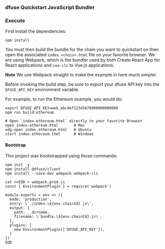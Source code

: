 ### dfuse Quickstart JavaScript Bundler

### Execute

First install the dependencies:

```
npm install
```

You must then build the bundle for the chain you want to quickstart
on then open the associated `index.<chain>.html` file on your
favorite browser. We are using Webpack, which is the bundler used
by both Create React App for React applications and `vue-cli` to
Vue.js applications.

**Note** We use Webpack straight to make the example in here much simpler.

Before invoking the build step, be sure to export your dfuse API key
into the `DFUSE_API_KEY` environment variable.

For example, to run the Ethereum example, you would do:

```
export DFUSE_API_KEY=web_abcdef12345678900000000000
npm run build:ethereum

# Open `index.ethereum.html` directly in your favorite Browser
open index.ethereum.html       # Mac
xdg-open index.ethereum.html   # Ubuntu
start index.ethereum.thml      # Windows
```

#### Bootstrap

This project was bootstrapped using those commands:

```
npm init -y
npm install @dfuse/client
npm install --save-dev webpack webpack-cli

cat <<EOD > webpack.prod.js
const { EnvironmentPlugin } = require('webpack')

module.exports = env => ({
  mode: 'production',
  entry: \`./index.\${env.chainId}.js\`,
  output: {
    path: __dirname,
    filename: \`bundle.\${env.chainId}.js\`,
  },
  plugins: [
    new EnvironmentPlugin(['DFUSE_API_KEY']),
  ]
})
EOD
```